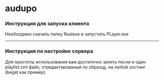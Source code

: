 # audupo
### Инструкция для запуска клиента
Необходимо скачать папку Realese и запустить PLayer.exe
***

### Инструкция по настройке сервера 
Для простоты использования вам достаточно залить песни и один playlist.xml файл, 
отредактированый по образцу, на любой хостинг (beget как пример)

